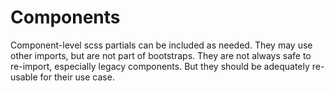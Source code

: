 # Components

Component-level scss partials can be included as needed. They may use other
imports, but are not part of bootstraps. They are not always safe to re-import,
especially legacy components. But they should be adequately re-usable for their
use case.
